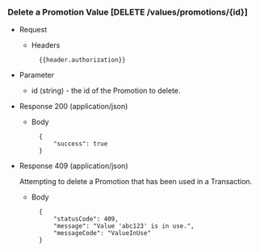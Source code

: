 ### Delete a Promotion Value [DELETE /values/promotions/{id}]

+ Request
    + Headers
    
            {{header.authorization}}

+ Parameter
    + id (string) - the id of the Promotion to delete.

+ Response 200 (application/json)
    
    + Body

            {
                "success": true
            }

+ Response 409 (application/json)

    Attempting to delete a Promotion that has been used in a Transaction.

    + Body
    
            {
                "statusCode": 409,
                "message": "Value 'abc123' is in use.",
                "messageCode": "ValueInUse"
            }
